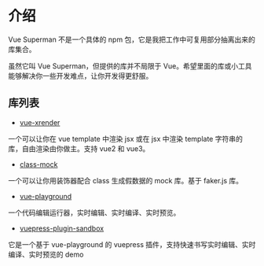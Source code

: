 # 介绍

Vue Superman 不是一个具体的 npm 包，它是我把工作中可复用部分抽离出来的库集合。

虽然它叫 Vue Superman，但提供的库并不局限于 Vue。希望里面的库或小工具能够解决你一些开发难点，让你开发得更舒服。

## 库列表

- [vue-xrender](/zh/libs/vue-xrender/)

一个可以让你在 vue template 中渲染 jsx 或在 jsx 中渲染 template 字符串的库，自由渲染由你做主。支持 vue2 和 vue3。

- [class-mock](/zh/libs/class-mock/)

一个可以让你用装饰器配合 class 生成假数据的 mock 库。基于 faker.js 库。

- [vue-playground](/zh/libs/vue-playground/)

一个代码编辑运行器，实时编辑、实时编译、实时预览。

- [vuepress-plugin-sandbox](/zh/libs/vuepress-plugin-sandbox/)

它是一个基于 vue-playground 的 vuepress 插件，支持快速书写实时编辑、实时编译、实时预览的 demo
